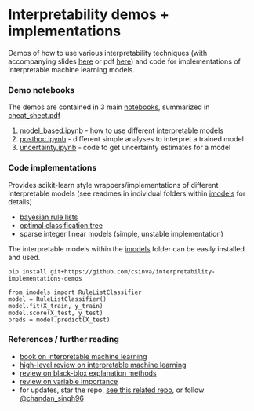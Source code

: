 # Interpretability demos + implementations

Demos of how to use various interpretability techniques (with accompanying slides [here](https://docs.google.com/presentation/d/1RIdbV279r20marRrN0b1bu2z9STkrivsMDa_Dauk8kE/present) or pdf [here](slides.pdf)) and code for implementations of interpretable machine learning models.

### Demo notebooks
The demos are contained in 3 main [notebooks](notebooks), summarized in [cheat_sheet.pdf](cheat_sheet.pdf)

1. [model_based.ipynb](notebooks/1_model_based.ipynb) - how to use different interpretable models
2. [posthoc.ipynb](notebooks/2_posthoc.ipynb) - different simple analyses to interpret a trained model
3. [uncertainty.ipynb](notebooks/3_uncertainty.ipynb) - code to get uncertainty estimates for a model

### Code implementations
Provides scikit-learn style wrappers/implementations of different interpretable models (see readmes in individual folders within [imodels](imodels) for details)

- [bayesian rule lists](https://arxiv.org/abs/1602.08610)
- [optimal classification tree](https://link.springer.com/article/10.1007/s10994-017-5633-9)
- sparse integer linear models (simple, unstable implementation)

The interpretable models within the [imodels](imodels) folder can be easily installed and used.

`pip install git+https://github.com/csinva/interpretability-implementations-demos`

```
from imodels import RuleListClassifier
model = RuleListClassifier()
model.fit(X_train, y_train)
model.score(X_test, y_test)
preds = model.predict(X_test)
```

### References / further reading

- [book on interpretable machine learning](https://christophm.github.io/interpretable-ml-book/)
- [high-level review on interpretable machine learning](https://arxiv.org/abs/1901.04592)
- [review on black-blox explanation methods](https://hal.inria.fr/hal-02131174v2/document)
- [review on variable importance](https://www.sciencedirect.com/science/article/pii/S0951832015001672)
- for updates, star the repo, [see this related repo](https://github.com/csinva/csinva.github.io), or follow [@chandan_singh96](https://twitter.com/chandan_singh96)